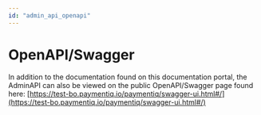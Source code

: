 ```yaml
---
id: "admin_api_openapi"
---
```


# OpenAPI/Swagger

In addition to the documentation found on this documentation portal, the AdminAPI can also be viewed on the public OpenAPI/Swagger page found here: [https://test-bo.paymentiq.io/paymentiq/swagger-ui.html#/](https://test-bo.paymentiq.io/paymentiq/swagger-ui.html#/)